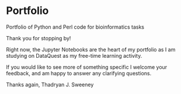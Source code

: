 # Portfolio
Portfolio of Python and Perl code for bioinformatics tasks

Thank you for stopping by!

Right now, the Jupyter Notebooks are the heart of my portfolio as I am studying on DataQuest as my free-time learning activity.

If you would like to see more of something specific I welcome your feedback, and am happy to answer any clarifying questions.

Thanks again, 
  Thadryan J. Sweeney 
